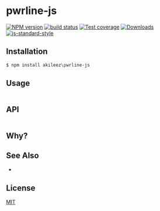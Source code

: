# pwrline-js
[![NPM version][npm-image]][npm-url]
[![build status][travis-image]][travis-url]
[![Test coverage][coveralls-image]][coveralls-url]
[![Downloads][downloads-image]][downloads-url]
[![js-standard-style][standard-image]][standard-url]

## Installation
```bash
$ npm install akileez\pwrline-js
```

## Usage
```js

```

## API
```js

```

## Why?


## See Also
-

## License
[MIT](https://tldrlegal.com/license/mit-license)

[npm-image]: https://img.shields.io/npm/v/pwrline-js.svg?style=flat-square
[npm-url]: https://npmjs.org/package/pwrline-js
[travis-image]: https://img.shields.io/travis/akileez/pwrline-js.svg?style=flat-square
[travis-url]: https://travis-ci.org/akileez/pwrline-js
[coveralls-image]: https://img.shields.io/coveralls/akileez/pwrline-js.svg?style=flat-square
[coveralls-url]: https://coveralls.io/r/akileez/pwrline-js?branch=master
[downloads-image]: http://img.shields.io/npm/dm/pwrline-js.svg?style=flat-square
[downloads-url]: https://npmjs.org/package/pwrline-js
[standard-image]: https://img.shields.io/badge/code%20style-standard-brightgreen.svg?style=flat-square
[standard-url]: https://github.com/feross/standard
